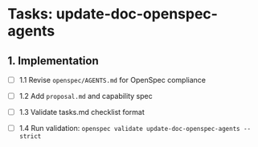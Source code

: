 
# Tasks: update-doc-openspec-agents

## 1. Implementation

- [ ] 1.1 Revise `openspec/AGENTS.md` for OpenSpec compliance

- [ ] 1.2 Add `proposal.md` and capability spec

- [ ] 1.3 Validate tasks.md checklist format

- [ ] 1.4 Run validation: `openspec validate update-doc-openspec-agents --strict`
